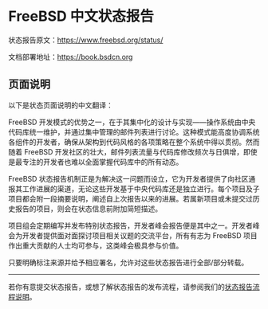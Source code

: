 # FreeBSD 中文状态报告

状态报告原文：<https://www.freebsd.org/status/>

文档部署地址：<https://book.bsdcn.org>

## 页面说明

以下是状态页面说明的中文翻译：

FreeBSD 开发模式的优势之一，在于其集中化的设计与实现——操作系统由中央代码库统一维护，并通过集中管理的邮件列表进行讨论。这种模式能高度协调系统各组件的开发者，确保从架构到代码风格的各项策略在整个系统中得以贯彻。然而随着 FreeBSD 开发社区的壮大，邮件列表流量与代码库修改频次与日俱增，即使是最专注的开发者也难以全面掌握代码库中的所有动态。

FreeBSD 状态报告机制正是为解决这一问题而设立，它为开发者提供了向社区通报其工作进展的渠道，无论这些开发基于中央代码库还是独立进行。每个项目及子项目都会附一段摘要说明，阐述自上次报告以来的进展。若属新项目或未提交过历史报告的项目，则会在状态信息前附加简短描述。

项目组会定期编写并发布特别状态报告，开发者峰会报告便是其中之一。开发者峰会为开发者提供面对面探讨项目相关议题的交流平台，所有有志为 FreeBSD 项目作出重大贡献的人士均可参与，这类峰会极具参与价值。

只要明确标注来源并给予相应署名，允许对这些状态报告进行全部/部分转载。

---

若你有意提交状态报告，或想了解状态报告的发布流程，请参阅我们的[状态报告流程说明](https://docs.freebsd.org/en/articles/freebsd-status-report-process/)。